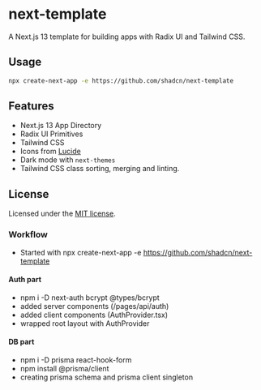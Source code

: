 
# next-template

A Next.js 13 template for building apps with Radix UI and Tailwind CSS.

## Usage

```bash
npx create-next-app -e https://github.com/shadcn/next-template
```

## Features

- Next.js 13 App Directory
- Radix UI Primitives
- Tailwind CSS
- Icons from [Lucide](https://lucide.dev)
- Dark mode with `next-themes`
- Tailwind CSS class sorting, merging and linting.

## License

Licensed under the [MIT license](https://github.com/shadcn/ui/blob/main/LICENSE.md).

### Workflow

- Started with npx create-next-app -e https://github.com/shadcn/next-template

#### Auth part

- npm i -D next-auth bcrypt @types/bcrypt
- added server components (/pages/api/auth)
- added client components (AuthProvider.tsx)
- wrapped root layout with AuthProvider

#### DB part

- npm i -D prisma react-hook-form
- npm install @prisma/client
- creating prisma schema and prisma client singleton

